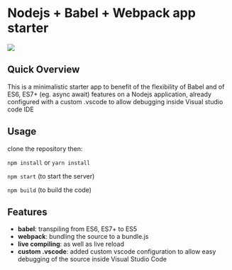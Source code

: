 # Nodejs + Babel + Webpack app starter

<img src="https://im3.ezgif.com/tmp/ezgif-3-83e0eddb89.gif" />

## Quick Overview

This is a minimalistic starter app to benefit of the flexibility of Babel and of ES6, ES7+ (eg. async await) features 
on a Nodejs application, already configured with a custom .vscode to allow debugging inside Visual studio code IDE

## Usage

clone the repository then:

`npm install` or `yarn install`

`npm start` (to start the server)

`npm build` (to build the code)

## Features

- **babel**: transpiling from ES6, ES7+ to ES5
- **webpack**: bundling the source to a bundle.js
- **live compiling**: as well as live reload 
- **custom .vscode**: added custom vscode configuration to allow easy debugging of the source inside Visual Studio Code




